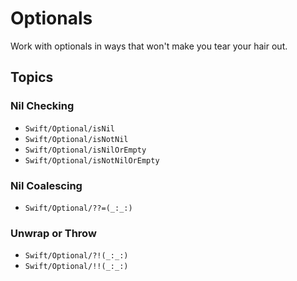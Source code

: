 # Optionals

Work with optionals in ways that won't make you tear your hair out.

## Topics

### Nil Checking

- ``Swift/Optional/isNil``
- ``Swift/Optional/isNotNil``
- ``Swift/Optional/isNilOrEmpty``
- ``Swift/Optional/isNotNilOrEmpty``

### Nil Coalescing

- ``Swift/Optional/??=(_:_:)``

### Unwrap or Throw

- ``Swift/Optional/?!(_:_:)``
- ``Swift/Optional/!!(_:_:)``
